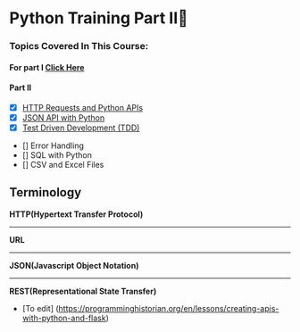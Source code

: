 # Python Training Part II:snake:

### Topics Covered In This Course:

#### For part I  [Click Here](/docs/Week3_Python%20)

#### Part II
- [x] [HTTP Requests and Python APIs](APIs)
- [x] [JSON API with Python](JSON_API)
- [x] [Test Driven Development (TDD)](Test_Driven_Development)
- [] Error Handling
- [] SQL with Python
- [] CSV and Excel Files 



## Terminology

**HTTP(Hypertext Transfer Protocol)**

---
**URL**

---

**JSON(Javascript Object Notation)**


---
**REST(Representational State Transfer)**


* [To edit]  (https://programminghistorian.org/en/lessons/creating-apis-with-python-and-flask)
